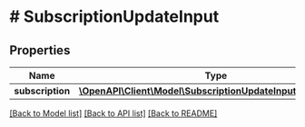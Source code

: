 # # SubscriptionUpdateInput

## Properties

Name | Type | Description | Notes
------------ | ------------- | ------------- | -------------
**subscription** | [**\OpenAPI\Client\Model\SubscriptionUpdateInputSubscription**](SubscriptionUpdateInputSubscription.md) |  | [optional]

[[Back to Model list]](../../README.md#models) [[Back to API list]](../../README.md#endpoints) [[Back to README]](../../README.md)
